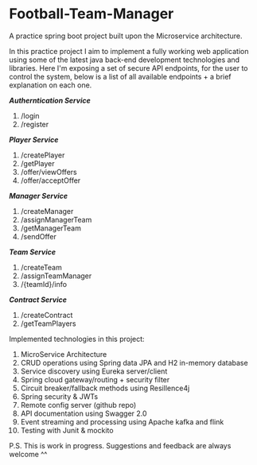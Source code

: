 # Football-Team-Manager
A practice spring boot project built upon the Microservice architecture.

In this practice project I aim to implement a fully working web application using some of the latest java back-end development technologies and libraries. 
Here I'm exposing a set of secure API endpoints, for the user to control the system, below is a list of all available endpoints + a brief explanation on each one.

***Autherntication Service***
  1. /login
  2. /register

***Player Service***
  1. /createPlayer
  2. /getPlayer
  3. /offer/viewOffers
  4. /offer/acceptOffer

***Manager Service***
  1. /createManager
  2. /assignManagerTeam
  3. /getManagerTeam
  4. /sendOffer

***Team Service***
  1. /createTeam
  2. /assignTeamManager
  3. /{teamId}/info
  
***Contract Service***
  1. /createContract
  2. /getTeamPlayers

Implemented technologies in this project:
  1. MicroService Architecture
  2. CRUD operations using Spring data JPA and H2 in-memory database
  3. Service discovery using Eureka server/client
  4. Spring cloud gateway/routing + security filter
  5. Circuit breaker/fallback methods using Resillence4j
  6. Spring security & JWTs
  7. Remote config server (github repo)
  8. API documentation using Swagger 2.0
  9. Event streaming and processing using Apache kafka and flink
  10. Testing with Junit & mockito
  
  
P.S. This is work in progress. Suggestions and feedback are always welcome ^^
